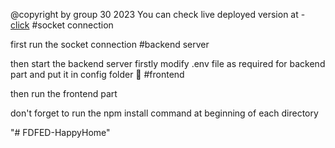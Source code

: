 @copyright by group 30 2023
You can check live deployed version at -
[click](https://happyhome-378004.web.app/)
#socket connection

first run the socket connection
#backend server

then start the backend server 
firstly modify .env file as required
for backend part and put it in config folder 📁
#frontend

then run the frontend part

don't forget to run the npm install command at beginning of each directory 

"# FDFED-HappyHome" 
